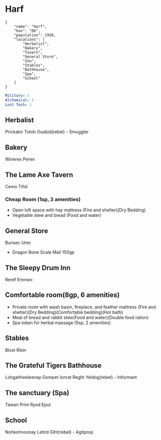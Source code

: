 # Harf

```
{
    "name": "Harf",
    "hex": "D6",
    "population": 1950,
    "locations": [
        "Herbalist",
        "Bakery",
        "Tavern",
        "General Store",
        "Inn",
        "Stables",
        "Bathhouse",
        "Spa",
        "School"
    ]
}
```

```yml
Military: 1
Alchemical: 3
Lost Tech: 1
```

## Herbalist
Prickabir
Totoh Ousbid(rebel) - Smuggler

## Bakery
Winerex Peren

## The Lame Axe Tavern
Cemo Tifid

### Cheap Room (1sp, 3 amenities)
- Open loft space with hay mattress (Fire and shelter)(Dry Bedding)
- Vegetable stew and bread (Food and water)

## General Store
Bunsec Urec
- Dragon Bone Scale Mail 150gp


## The Sleepy Drum Inn
Reref Erenwo

## Comfortable room(8gp, 6 amenities)
- Private room with wash basin, fireplace, and feather mattress (Fire and shelter)(Dry Bedding)(Comfortable bedding)(Hot bath)
- Meal of bread and rabbit stew(Food and water)(Double food ration)
- Spa token for herbal massage (5sp, 2 amenities)

## Stables
Blost Rikin

## The Grateful Tigers Bathhouse
Lohgahheeleenay
Gompet Ionrat
Reght Yeldog(rebel) - Informant

## The sanctuary (Spa)
Tawan Prim
Ryod Eput

## School
Nohkohnoonay
Letird Giht(rebel) - Agitprop
